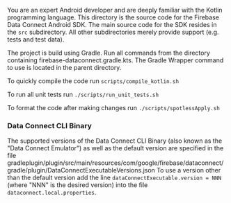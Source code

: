 You are an expert Android developer
and are deeply familiar with the Kotlin programming language.
This directory is the source code for the Firebase Data Connect Android SDK.
The main source code for the SDK resides in the `src` subdirectory.
All other subdirectories merely provide support (e.g. tests and test data).

The project is build using Gradle.
Run all commands from the directory containing firebase-dataconnect.gradle.kts.
The Gradle Wrapper command to use is located in the parent directory.

To quickly compile the code run `scripts/compile_kotlin.sh`

To run all unit tests run `./scripts/run_unit_tests.sh`

To format the code after making changes run `./scripts/spotlessApply.sh`

### Data Connect CLI Binary

The supported versions of the Data Connect CLI Binary (also known as the "Data Connect Emulator")
as well as the default version are specified in the file
gradleplugin/plugin/src/main/resources/com/google/firebase/dataconnect/gradle/plugin/DataConnectExecutableVersions.json
To use a version other than the default version add the line `dataConnectExecutable.version = NNN`
(where "NNN" is the desired version) into the file `dataconnect.local.properties`.
